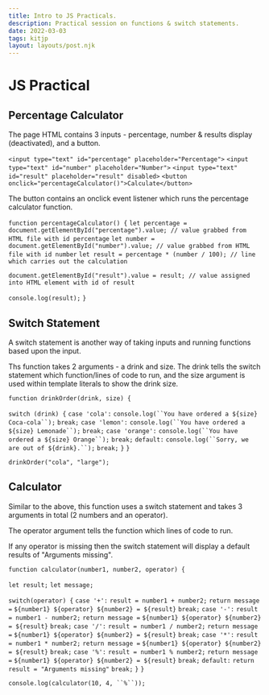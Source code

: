 ```yaml
---
title: Intro to JS Practicals.
description: Practical session on functions & switch statements.
date: 2022-03-03
tags: kitjp
layout: layouts/post.njk
---
```


# JS Practical

## Percentage Calculator

The page HTML contains 3 inputs - percentage, number & results display (deactivated), and a button.

`<input type="text" id="percentage" placeholder="Percentage">`
`<input type="text" id="number" placeholder="Number">`
`<input type="text" id="result" placeholder="result" disabled>`
`<button onclick="percentageCalculator()">Calculate</button>`

The button contains an onclick event listener which runs the percentage calculator function.

`function percentageCalculator() {`
  `let percentage = document.getElementById("percentage").value; // value grabbed from HTML file with id percentage`
  `let number = document.getElementById("number").value; // value grabbed from HTML file with id number`
  `let result = percentage * (number / 100); // line which carries out the calculation`
  
  `document.getElementById("result").value = result; // value assigned into HTML element with id of result`
  
  `console.log(result);`
`}`

## Switch Statement

A switch statement is another way of taking inputs and running functions based upon the input.

Ths function takes 2 arguments - a drink and size. The drink tells the switch statement which function/lines of code to run, and the size argument is used within template literals to show the drink size.

`function drinkOrder(drink, size) {`
  
  
  `switch (drink) {`
    `case 'cola':`
      `console.log(``You have ordered a ${size} Coca-cola``);`
    `break;`
    `case 'lemon':`
      `console.log(``You have ordered a ${size} Lemonade``);`
    `break;`
    `case 'orange':`
      `console.log(``You have ordered a ${size} Orange``);`
    `break;`
    `default:`
      `console.log(``Sorry, we are out of ${drink}.``);`
    `break;`
  `}`
`}`

`drinkOrder("cola", "large");`

## Calculator

Similar to the above, this function uses a switch statement and takes 3 arguments in total (2 numbers and an operator).

The operator argument tells the function which lines of code to run.

If any operator is missing then the switch statement will display a default results of "Arguments missing".

`function calculator(number1, number2, operator) {`
  
  `let result;`
  `let message;`
  
  `switch(operator) {`
    `case '+':`
     `result = number1 + number2;`
     `return message =` ``${number1} ${operator} ${number2} = ${result}``
    `break;`
    `case '-':`
     `result = number1 - number2;`
     `return message =` ``${number1} ${operator} ${number2} = ${result}``
    `break;`
    `case '/':`
     `result = number1 / number2;`
     `return message =` ``${number1} ${operator} ${number2} = ${result}``
    `break;` 
    `case '*':`
     `result = number1 * number2;`
     `return message =` ``${number1} ${operator} ${number2} = ${result}``
    `break;`
    `case '%':`
     `result = number1 % number2;`
     `return message =` ``${number1} ${operator} ${number2} = ${result}``
    `break;`
    `default:`
      `return result = "Arguments missing"`
    `break;`
  `}`
`}`

`console.log(calculator(10, 4, ``%``));`